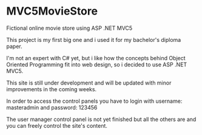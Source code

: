 # MVC5MovieStore
Fictional online movie store using ASP .NET MVC5

This project is my first big one and i used it for my bachelor's diploma paper.

I'm not an expert with C# yet, but i like how the concepts behind Object Oriented Programming fit into web design, so i decided to use ASP .NET MVC5.

This site is still under development and will be updated with minor improvements in the coming weeks.

In order to access the control panels you have to login with username: masteradmin and password: 123456

The user manager control panel is not yet finished but all the others are and you can freely control the site's content.
